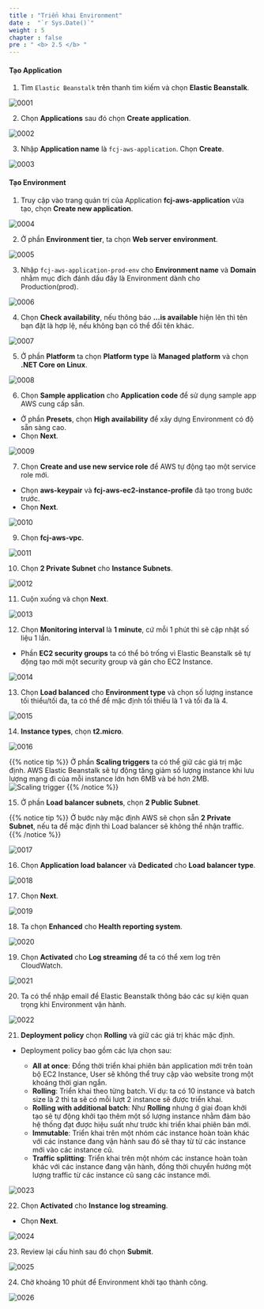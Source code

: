 ```yaml
---
title : "Triển khai Environment"
date :  "`r Sys.Date()`" 
weight : 5
chapter : false
pre : " <b> 2.5 </b> "
---
```


#### Tạo Application

1. Tìm ```Elastic Beanstalk``` trên thanh tìm kiếm và chọn **Elastic Beanstalk**.

![0001](/images/2-ElasticBeanstalk/2.5-CreateEnv/0001.svg)

2. Chọn **Applications** sau đó chọn **Create application**.

![0002](/images/2-ElasticBeanstalk/2.5-CreateEnv/0002.svg)

3. Nhập **Application name** là ```fcj-aws-application```. Chọn **Create**.

![0003](/images/2-ElasticBeanstalk/2.5-CreateEnv/0003.svg)

#### Tạo Environment

1. Truy cập vào trang quản trị của Application **fcj-aws-application** vừa tạo, chọn **Create new application**.

![0004](/images/2-ElasticBeanstalk/2.5-CreateEnv/0004.svg)

2. Ở phần **Environment tier**, ta chọn **Web server environment**.

![0005](/images/2-ElasticBeanstalk/2.5-CreateEnv/0005.svg)

3. Nhập ```fcj-aws-application-prod-env``` cho **Environment name** và **Domain** nhằm mục đích đánh dấu đây là Environment dành cho Production(prod).

![0006](/images/2-ElasticBeanstalk/2.5-CreateEnv/0006.svg)

4. Chọn **Check availability**, nếu thông báo **...is available** hiện lên thì tên bạn đặt là hợp lệ, nếu không bạn có thể đổi tên khác.

![0007](/images/2-ElasticBeanstalk/2.5-CreateEnv/0007.svg)

5. Ở phần **Platform** ta chọn **Platform type** là **Managed platform** và chọn **.NET Core on Linux**.

![0008](/images/2-ElasticBeanstalk/2.5-CreateEnv/0008.svg)

6. Chọn **Sample application** cho **Application code** để sử dụng sample app AWS cung cấp sẵn.
* Ở phần **Presets**, chọn **High availability** để xây dựng Environment có độ sẵn sàng cao.
* Chọn **Next**.

![0009](/images/2-ElasticBeanstalk/2.5-CreateEnv/0009.svg)

7. Chọn **Create and use new service role** để AWS tự động tạo một service role mới.
* Chọn **aws-keypair** và **fcj-aws-ec2-instance-profile** đã tạo trong bước trước.
* Chọn **Next**.

![0010](/images/2-ElasticBeanstalk/2.5-CreateEnv/0010.svg)

9. Chọn **fcj-aws-vpc**.

![0011](/images/2-ElasticBeanstalk/2.5-CreateEnv/0011.svg)

10. Chọn **2 Private Subnet** cho **Instance Subnets**.

![0012](/images/2-ElasticBeanstalk/2.5-CreateEnv/0012.svg)

11. Cuộn xuống và chọn **Next**.

![0013](/images/2-ElasticBeanstalk/2.5-CreateEnv/0013.svg)

12. Chọn **Monitoring interval** là **1 minute**, cứ mỗi 1 phút thì sẽ cập nhật số liệu 1 lần.
* Phần **EC2 security groups** ta có thể bỏ trống vì Elastic Beanstalk sẽ tự động tạo mới một security group và gán cho EC2 Instance.

![0014](/images/2-ElasticBeanstalk/2.5-CreateEnv/0014.svg)

13. Chọn **Load balanced** cho **Environment type** và chọn số lượng instance tối thiểu/tối đa, ta có thể để mặc định tối thiểu là 1 và tối đa là 4.

![0015](/images/2-ElasticBeanstalk/2.5-CreateEnv/0015.svg)

14. **Instance types**, chọn **t2.micro**.

![0016](/images/2-ElasticBeanstalk/2.5-CreateEnv/0016.svg)

{{% notice tip %}}
Ở phần **Scaling triggers** ta có thể giữ các giá trị mặc định. AWS Elastic Beanstalk sẽ tự động tăng giảm số lượng instance khi lưu lượng mạng đi của mỗi instance lớn hơn 6MB và bé hơn 2MB.
![Scaling trigger](/images/2-ElasticBeanstalk/2.5-CreateEnv/scaling_trigger.svg)
{{% /notice %}}

15. Ở phần **Load balancer subnets**, chọn **2 Public Subnet**.

{{% notice tip %}}
Ở bước này mặc định AWS sẽ chọn sẵn **2 Private Subnet**, nếu ta để mặc định thì Load balancer sẽ không thể nhận traffic.
{{% /notice %}}

![0017](/images/2-ElasticBeanstalk/2.5-CreateEnv/0017.svg)

16. Chọn **Application load balancer** và **Dedicated** cho **Load balancer type**.

![0018](/images/2-ElasticBeanstalk/2.5-CreateEnv/0018.svg)

17. Chọn **Next**.

![0019](/images/2-ElasticBeanstalk/2.5-CreateEnv/0019.svg)

18. Ta chọn **Enhanced** cho **Health reporting system**.

![0020](/images/2-ElasticBeanstalk/2.5-CreateEnv/0020.svg)

19. Chọn **Activated** cho **Log streaming** để ta có thể xem log trên CloudWatch.

![0021](/images/2-ElasticBeanstalk/2.5-CreateEnv/0021.svg)

20. Ta có thể nhập email để Elastic Beanstalk thông báo các sự kiện quan trọng khi Environment vận hành.

![0022](/images/2-ElasticBeanstalk/2.5-CreateEnv/0022.svg)

21.  **Deployment policy** chọn **Rolling** và giữ các giá trị khác mặc định.

* Deployment policy bao gồm các lựa chọn sau:

  * **All at once**: Đồng thời triển khai phiên bản application mới trên toàn bộ EC2 Instance, User sẽ không thể truy cập vào website trong một khoảng thời gian ngắn.
  * **Rolling**: Triển khai theo từng batch. Ví dụ: ta có 10 instance và batch size là 2 thì ta sẽ có mỗi lượt 2 instance sẽ được triển khai.
  * **Rolling with additional batch**: Như **Rolling** nhưng ở giai đoạn khởi tạo sẽ tự động khởi tạo thêm một số lượng instance nhằm đảm bảo hệ thống đạt được hiệu suất như trước khi triển khai phiên bản mới.
  * **Immutable**: Triển khai trên một nhóm các instance hoàn toàn khác với các instance đang vận hành sau đó sẽ thay từ từ các instance mới vào các instance cũ.
  * **Traffic splitting**: Triển khai trên một nhóm các instance hoàn toàn khác với các instance đang vận hành, đồng thời chuyển hướng một lượng traffic từ các instance cũ sang các instance mới.

![0023](/images/2-ElasticBeanstalk/2.5-CreateEnv/0023.svg)

22. Chọn **Activated** cho **Instance log streaming**.
* Chọn **Next**.

![0024](/images/2-ElasticBeanstalk/2.5-CreateEnv/0024.svg)

23. Review lại cấu hình sau đó chọn **Submit**.

![0025](/images/2-ElasticBeanstalk/2.5-CreateEnv/0025.svg)

24. Chờ khoảng 10 phút để Environment khởi tạo thành công.

![0026](/images/2-ElasticBeanstalk/2.5-CreateEnv/0026.svg)
